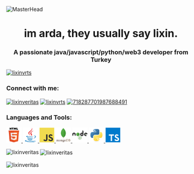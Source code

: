![MasterHead](https://i.imgur.com/bRdf4ie.jpeg)
<h1 align="center">im arda, they usually say lixin.</h1>
<h3 align="center">A passionate java/javascript/python/web3 developer from Turkey</h3>

<p align="left"> <a href="https://twitter.com/lixinvrts" target="blank"><img src="https://img.shields.io/twitter/follow/lixinvrts?logo=twitter&style=for-the-badge" alt="lixinvrts" /></a> </p>

<h3 align="left">Connect with me:</h3>
<p align="left">
<a href="https://dev.to/lixinveritas" target="blank"><img align="center" src="https://raw.githubusercontent.com/rahuldkjain/github-profile-readme-generator/master/src/images/icons/Social/devto.svg" alt="lixinveritas" height="30" width="40" /></a>
<a href="https://twitter.com/lixinvrts" target="blank"><img align="center" src="https://raw.githubusercontent.com/rahuldkjain/github-profile-readme-generator/master/src/images/icons/Social/twitter.svg" alt="lixinvrts" height="30" width="40" /></a>
<a href="https://discord.gg/718287701987688491" target="blank"><img align="center" src="https://raw.githubusercontent.com/rahuldkjain/github-profile-readme-generator/master/src/images/icons/Social/discord.svg" alt="718287701987688491" height="30" width="40" /></a>
</p>

<h3 align="left">Languages and Tools:</h3>
<p align="left"> <a href="https://www.w3.org/html/" target="_blank" rel="noreferrer"> <img src="https://raw.githubusercontent.com/devicons/devicon/master/icons/html5/html5-original-wordmark.svg" alt="html5" width="40" height="40"/> </a> <a href="https://www.java.com" target="_blank" rel="noreferrer"> <img src="https://raw.githubusercontent.com/devicons/devicon/master/icons/java/java-original.svg" alt="java" width="40" height="40"/> </a> <a href="https://developer.mozilla.org/en-US/docs/Web/JavaScript" target="_blank" rel="noreferrer"> <img src="https://raw.githubusercontent.com/devicons/devicon/master/icons/javascript/javascript-original.svg" alt="javascript" width="40" height="40"/> </a> <a href="https://www.mongodb.com/" target="_blank" rel="noreferrer"> <img src="https://raw.githubusercontent.com/devicons/devicon/master/icons/mongodb/mongodb-original-wordmark.svg" alt="mongodb" width="40" height="40"/> </a> <a href="https://nodejs.org" target="_blank" rel="noreferrer"> <img src="https://raw.githubusercontent.com/devicons/devicon/master/icons/nodejs/nodejs-original-wordmark.svg" alt="nodejs" width="40" height="40"/> </a> <a href="https://www.python.org" target="_blank" rel="noreferrer"> <img src="https://raw.githubusercontent.com/devicons/devicon/master/icons/python/python-original.svg" alt="python" width="40" height="40"/> </a> <a href="https://www.typescriptlang.org/" target="_blank" rel="noreferrer"> <img src="https://raw.githubusercontent.com/devicons/devicon/master/icons/typescript/typescript-original.svg" alt="typescript" width="40" height="40"/> </a> </p>

<p><img align="left" src="https://github-readme-stats.vercel.app/api/top-langs?username=lixinveritas&show_icons=true&locale=en&layout=compact" alt="lixinveritas" /></p>

<p>&nbsp;<img align="center" src="https://github-readme-stats.vercel.app/api?username=lixinveritas&show_icons=true&locale=en" alt="lixinveritas" /></p>

<p><img align="center" src="https://github-readme-streak-stats.herokuapp.com/?user=lixinveritas&" alt="lixinveritas" /></p>
